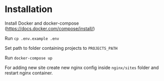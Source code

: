 # Installation
Install Docker and docker-compose (https://docs.docker.com/compose/install/)

Run `cp .env.example .env`

Set path to folder containing projects to `PROJECTS_PATH`

Run `docker-compose up`

For adding new site create new nginx config inside `nginx/sites` folder and restart nginx container.